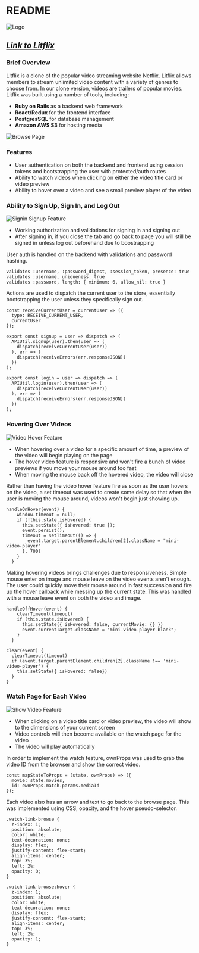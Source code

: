 # README

![Logo](/documentation/images/LogoMakr_bendy.png "Litflix Logo")

## *[Link to Litflix](https://litflix.herokuapp.com/#/)*

### Brief Overview

Litflix is a clone of the popular video streaming website Netflix. Litflix allows members to stream unlimited video content with a variety of genres to choose from. In our clone version, videos are trailers of popular movies. Litflix was built using a number of tools, including:
* **Ruby on Rails** as a backend web framework
* **React/Redux** for the frontend interface
* **PostgresSQL** for database management
* **Amazon AWS S3** for hosting media

![Browse Page](/documentation/images/browse-page-screen.png "Litflix browse page")

### Features

* User authentication on both the backend and frontend using session tokens and bootstrapping the user with protected/auth routes
* Ability to watch videos when clicking on either the video title card or video preview
* Ability to hover over a video and see a small preview player of the video

### Ability to Sign Up, Sign In, and Log Out

![Signin Signup Feature](/documentation/images/login-logout-feature.png "Signin Signup Feature")

* Working authorization and validations for signing in and signing out
* After signing in, if you close the tab and go back to page you will still be signed in unless log out beforehand due to boostrapping

User auth is handled on the backend with validations and password hashing.

```
validates :username, :password_digest, :session_token, presence: true
validates :username, uniqueness: true
validates :password, length: { minimum: 6, allow_nil: true }
```

Actions are used to dispatch the current user to the store, essentially bootstrapping the user unless they specifically sign out.

```
const receiveCurrentUser = currentUser => ({
  type: RECEIVE_CURRENT_USER,
  currentUser
});

export const signup = user => dispatch => (
  APIUtil.signup(user).then(user => (
    dispatch(receiveCurrentUser(user))
  ), err => (
    dispatch(receiveErrors(err.responseJSON))
  ))
);

export const login = user => dispatch => (
  APIUtil.login(user).then(user => (
    dispatch(receiveCurrentUser(user))
  ), err => (
    dispatch(receiveErrors(err.responseJSON))
  ))
);
```

### Hovering Over Videos 

![Video Hover Feature](/documentation/images/video-hover-feature.png "Video Hover Feature")

* When hovering over a video for a specific amount of time, a preview of the video will begin playing on the page
* The hover video feature is responsive and won't fire a bunch of video previews if you move your mouse around too fast
* When moving the mouse back off the hovered video, the video will close

Rather than having the video hover feature fire as soon as the user hovers on the video, a set timeout was used to create some delay so that when the user is moving the mouse around, videos won't begin just showing up.

```
handleOnHover(event) {
    window.timeout = null;
    if (!this.state.isHovered) {
      this.setState({ isHovered: true });
      event.persist();
      timeout = setTimeout(() => {
        event.target.parentElement.children[2].className = "mini-video-player"
      }, 700)
    }
  }
```

Making hovering videos brings challenges due to responsiveness. Simple mouse enter on image and mouse leave on the video events aren't enough. The user could quickly move their mouse around in fast succession and fire up the hover callback while messing up the current state. This was handled with a mouse leave event on both the video and image.

```
handleOffHover(event) {
    clearTimeout(timeout)
    if (this.state.isHovered) {
      this.setState({ isHovered: false, currentMovie: {} })
      event.currentTarget.className = "mini-video-player-blank";
    }
  }

clear(event) {
  clearTimeout(timeout)
  if (event.target.parentElement.children[2].className !== 'mini-video-player') {
    this.setState({ isHovered: false})
  }
}
```

### Watch Page for Each Video

![Show Video Feature](/documentation/images/video-show-feature.png "Show Video Feature")

* When clicking on a video title card or video preview, the video will show to the dimensions of your current screen
* Video controls will then become available on the watch page for the video
* The video will play automatically

In order to implement the watch feature, ownProps was used to grab the video ID from the browser and show the correct video.

```
const mapStateToProps = (state, ownProps) => ({
  movie: state.movies,
  id: ownProps.match.params.mediaId
});
```

Each video also has an arrow and text to go back to the browse page. This was implemented using CSS, opacity, and the hover pseudo-selector.

```
.watch-link-browse {
  z-index: 1;
  position: absolute;
  color: white;
  text-decoration: none;
  display: flex;
  justify-content: flex-start;
  align-items: center;
  top: 3%;
  left: 2%;
  opacity: 0;
}

.watch-link-browse:hover {
  z-index: 1;
  position: absolute;
  color: white;
  text-decoration: none;
  display: flex;
  justify-content: flex-start;
  align-items: center;
  top: 3%;
  left: 2%;
  opacity: 1;
}
```

